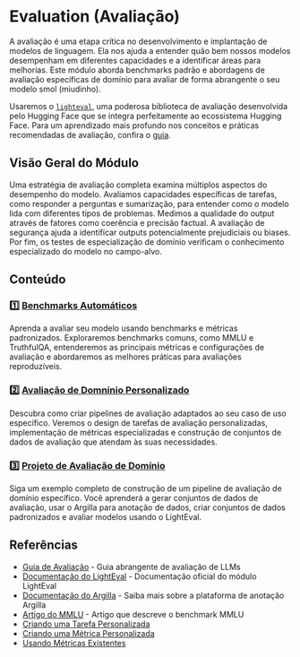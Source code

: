 # Evaluation (Avaliação)

A avaliação é uma etapa crítica no desenvolvimento e implantação de modelos de linguagem. Ela nos ajuda a entender quão bem nossos modelos desempenham em diferentes capacidades e a identificar áreas para melhorias. Este módulo aborda benchmarks padrão e abordagens de avaliação específicas de domínio para avaliar de forma abrangente o seu modelo smol (miudinho).

Usaremos o [`lighteval`](https://github.com/huggingface/lighteval), uma poderosa biblioteca de avaliação desenvolvida pelo Hugging Face que se integra perfeitamente ao ecossistema Hugging Face. Para um aprendizado mais profundo nos conceitos e práticas recomendadas de avaliação, confira o [guia](https://github.com/huggingface/evaluation-guidebook).

## Visão Geral do Módulo 

Uma estratégia de avaliação completa examina múltiplos aspectos do desempenho do modelo. Avaliamos capacidades específicas de tarefas, como responder a perguntas e sumarização, para entender como o modelo lida com diferentes tipos de problemas. Medimos a qualidade do output através de fatores como coerência e precisão factual. A avaliação de segurança ajuda a identificar outputs potencialmente prejudiciais ou biases. Por fim, os testes de especialização de domínio verificam o conhecimento especializado do modelo no campo-alvo.

## Conteúdo

### 1️⃣ [Benchmarks Automáticos](./automatic_benchmarks.md)

Aprenda a avaliar seu modelo usando benchmarks e métricas padronizados. Exploraremos benchmarks comuns, como MMLU e TruthfulQA, entenderemos as principais métricas e configurações de avaliação e abordaremos as melhores práticas para avaliações reproduzíveis.

### 2️⃣ [Avaliação de Domnínio Personalizado](./custom_evaluation.md)

Descubra como criar pipelines de avaliação adaptados ao seu caso de uso específico. Veremos o design de tarefas de avaliação personalizadas, implementação de métricas especializadas e construção de conjuntos de dados de avaliação que atendam às suas necessidades.

### 3️⃣ [Projeto de Avaliação de Domínio](./project/README.md)

Siga um exemplo completo de construção de um pipeline de avaliação de domínio específico. Você aprenderá a gerar conjuntos de dados de avaliação, usar o Argilla para anotação de dados, criar conjuntos de dados padronizados e avaliar modelos usando o LightEval.

## Referências

- [Guia de Avaliação](https://github.com/huggingface/evaluation-guidebook) - Guia abrangente de avaliação de LLMs
- [Documentação do LightEval](https://github.com/huggingface/lighteval) - Documentação oficial do módulo LightEval
- [Documentação do Argilla](https://docs.argilla.io) - Saiba mais sobre a plataforma de anotação Argilla
- [Artigo do MMLU](https://arxiv.org/abs/2009.03300) - Artigo que descreve o benchmark MMLU
- [Criando uma Tarefa Personalizada](https://github.com/huggingface/lighteval/wiki/Adding-a-Custom-Task)
- [Criando uma Métrica Personalizada](https://github.com/huggingface/lighteval/wiki/Adding-a-New-Metric)
- [Usando Métricas Existentes](https://github.com/huggingface/lighteval/wiki/Metric-List)